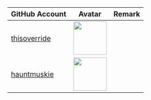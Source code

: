 | GitHub Account                                  | Avatar                                                                                                               | Remark   |
|-------------------------------------------------|----------------------------------------------------------------------------------------------------------------------|----------|
| [thisoverride](https://github.com/thisoverride) | <a href="https://github.com/thisoverride"><img src="https://github.com/thisoverride.png" width=75px height=75px></a> |          |
| [hauntmuskie](https://github.com/hauntmuskie)   | <a href="https://github.com/hauntmuskie"><img src="https://github.com/hauntmuskie.png" width=75px height=75px></a>   |          |